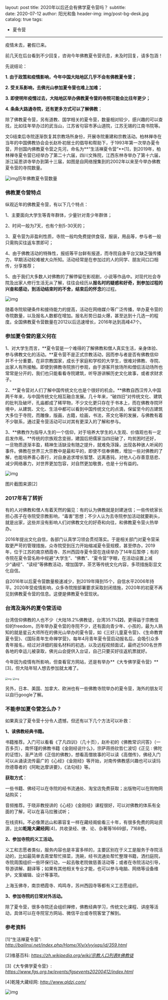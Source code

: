 layout:     post
title:       2020年以后还会有佛学夏令营吗？
subtitle:   
date:       2020-07-12
author:     阳光和鱼
header-img: img/post-bg-desk.jpg
catalog: true
tags:

- 夏令营

---

疫情未去，暑假已来。

前几天在后台看到不少回复，咨询今年佛教夏令营讯息，未及时回复，请多包涵！

先说结论：

**1. 由于政策和疫情影响，今年中国大陆地区几乎不会有佛教夏令营；**

**2. 受关系影响，去佛光山参加夏令营也难上加难；**

**3. 即使明年疫情过去，大陆地区举办佛教夏令营的寺院可能会比往年更少；**

**4. 条条大路通寺院，还有更多方式可以了解佛教**；

除了佛教夏令营，另有道教、国学相关的夏令营，数量相对较少，感兴趣的可以查找，比如往年举办过的武当山，江苏省句容市茅山道院，江苏无锡的江南书院等。

文G结束后寺院逐渐恢复其宗教场所身份，开展寺院重建和宗教活动。柏林禅寺在当年的中国佛教协会会长赵朴初居士的倡导和帮助下，于1993年第一次举办夏令营，开创国内佛教夏令营之先河，命名为**“生活禅夏令营”**[1]，到2019年，柏林禅寺夏令营已经举办了第二十六届，四川文殊院，江西东林寺举办了第十六届，浙江延恩讲寺举办到第十三届，如图是自网络搜集到的2002年以来至今举办佛教夏令营的寺院数量。

![img](https://mmbiz.qpic.cn/mmbiz_png/6xfIhvClicJTOmst9CGLAI3FzhxelAnUyaWV6522wrHGCNba2rkBZ0pjoaLicIsVceM7XI9LGshVG6tic5MNFkF8g/640?wx_fmt=jpeg)历年佛教夏令营数量



### 佛教夏令营特点

纵观近年的佛教夏令营，有以下几个特点：

1、主要面向大学生等青年群体，少量针对青少年群体；

2、时间一般为7天，也有个别5-30天的；

3、夏令营为非盈利性质，寺院一般均免费提供食宿，服装，用品等，参与者一般只需购买往返车票即可；

4、由于佛教活动的特殊性，报纸等平台鲜有报道，而寺院自身平台又缺乏强传播力，早期活动较难被大众所知。活动经常是在参加过的人的同学、朋友间口口相传，分享推荐；

5、由于我们大多数人对佛教的了解停留在影视剧，小说等作品中。对现代社会寺院及出家人修行生活无从了解，往往会经历从**报名时的疑惑和好奇，到参加过程的兴奋和感动，到活动结束时的不舍，结束后的怀念**的过程。



![img](https://mmbiz.qpic.cn/sz_mmbiz_png/6xfIhvClicJQIN2EXKRLmvye5xiaWViaib9Iibay2Mia7AAUZ9lWoic9zaufOXoA65Sh61Mo0xtJEwHJrHTMIBSCPl6Ag/640?wx_fmt=png)

随着寺院软硬条件和接待能力的提高，活动在网络媒介等广泛传播，举办夏令营的寺院数量，以及报名人数都在增加。报名形势日益火爆，甚至达到十几选一的程度。全国佛教夏令营数量在2012以后迅速增长，2016年达到高峰47个。

### 参加夏令营的意义何在

1、对大学生而言，**夏令营是一个难得的了解佛教和僧人真实生活，亲身体验、参与佛教文化的活动。**夏令营不是正式宗教活动，因而参与者是否有佛教信仰并不十分重要。在非宗教国家，成长于家庭和学校的大学生，很难对佛教、寺院、出家人有所接触。即使到佛教寺院旅行参观，由于游客开放场所和僧侣活动场所也常常是分开的，我们也只能看看寺院建筑，听导游讲解历史文化故事，或者求财求子。

2、**夏令营对人们了解中国传统文化也是个很好的机会。**佛教自西汉传入中国两千年来，与中国传统文化相互融合发展。几十年来，“破四旧”对传统文化、建筑的批判及破坏，孔庙都成了稀罕物，不少文化更只存在于书本上，而在佛教寺院环境中，从建筑、文化、生活中都可以看到中国传统文化的点滴，保留至今的古建筑大多位于寺院，而雕像，版画，古籍，绘画，书法，茶文化等的发展，与佛教有着不少联系，通过夏令营活动可以对其有更深入的了解和参与。

3、**佛教作为指导人生的一个信仰，对于培养大学生的人生观、价值观也有一定启发作用。**传统的宗族观念变弱，建国后把儒家当四旧破了，均贫困时还好，一旦物质逐渐丰盈，精神生活缺没有随之提升，就难免浮躁，出现各种骇人听闻的事件。佛教在世界三大宗教中是最和平的，即使不信奉佛教，增加一些对佛教的了解，也能培养善心善行，对自身追求增长智慧、远离愚钝，对他人心存善意慈悲、减少网络暴力，对世界更加包容，对自然更加敬畏，也是十分有益的。

![img](https://mmbiz.qpic.cn/sz_mmbiz_png/6xfIhvClicJQIN2EXKRLmvye5xiaWViaib9ICKKTmuLHDme4vdxFM8UF3aeGblp8MXPOMkMrYJWsIkUozgPpHWYibuw/640?wx_fmt=png)

图片截图来源[2]



### 2017年有了转折

有的人对佛教和僧人有着天然的偏见：有的认为佛教就是封建迷信；一些传统家长担心孩子在寺院受宗教影响，“毒害”思想；不少人认为去寺院参加活动就要剃头，就是出家，这些并没有影响人们对佛教文化的好奇和向往，和佛教夏令营火热举办。

2016年提出文化自信，各部门认真学习领会贯彻落实。于是相关部门对夏令营采取更严苛的管理措施，众寺院受到压力开始缩减夏令营规模，甚至停办，2019年，位于江苏的南京栖霞寺、苏州西园寺夏令营在连续举办了14年后暂停；有的寺院在夏令营名称中规避“大学生”、“佛教”、“夏令营”字眼，在活动设置上减少“诵经”、“读经”等佛教活动，增加国学，茶艺等传统文化内容，多项措施彰显文化自信。

自2016年以后夏令营数量极速减少，到2019年降到15个，自信水平2006年持平。2020年受疫情影响，众多寺院按部署要求采取封闭措施，2020年的初夏不再见到佛教夏令营的信息。这便是佛教夏令营现状。



### 台湾及海外的夏令营活动

台湾信仰佛教的人也不少（大陆18.2%佛教徒，台湾35.1%**[2]**，更得益于宗教信仰的freedom，历年举办夏令营的寺院不少，还有面向青少年、小孩的，最为人熟知的就是星云大师所在的佛光山举办的夏令营，如《三好儿童夏令营》、《生命教育夏令营》、《国际青年生命禅学营》，每年4月青年夏令营启动报名后，会吸引众多青年报名，经过对详细的报名材料的初选，以及远程视频面试，最终近500名世界各地的幸运儿被录取，佛光山会提供入台证，自己只要买好往返机票就好。

今年因为疫情有所影响，但查看官方网站，还是有举办**《大专佛学夏令营》**[3]，但大陆年轻人想去参加就太难了。

<img src="https://mmbiz.qpic.cn/sz_mmbiz_png/6xfIhvClicJQIN2EXKRLmvye5xiaWViaib9IicxNhEC3z1ES0YVI2PPFVyFmPtMSiamYscCKmWHl5iciazhJF169KPywWQ/640?wx_fmt=png" alt="img" style="zoom:50%;" />

<img src="https://mmbiz.qpic.cn/sz_mmbiz_png/6xfIhvClicJQIN2EXKRLmvye5xiaWViaib9IWjutzQRdtyJBGbZibSe2rmokqCpyxv0wF9cic2RHKNIQ8QcW7icsicTGgg/640?wx_fmt=png" alt="img" style="zoom:50%;" />



另外，日本、美国、加拿大、欧洲也有一些佛教寺院举办的夏令营，海外的朋友可以自行google了解。



### 不能参加夏令营怎么办？

如果真没了夏令营十分令人遗憾，但还有以下几个方法可以补救：

**1、读佛教经典书籍。**

书籍推荐。入门可以看看《了凡四训》（几十页），赵朴初的《佛教常识问答》（一百多页），南怀瑾的佛教书籍《金刚经说什么》，宗萨蒋扬钦哲仁波切《正见 : 佛陀的证悟》，圣严法师《正信的佛教》，想看高僧故事的可以读《高僧传》，佛经入门可以从诵读流传最广的《心经》《金刚经》等开始，对南传佛教感兴趣也可以读玛欣德尊者的《阿毗达摩讲要》，《法句经》等。

**获取方式**：

一些书籍、佛经可以在寺院的经书流通处、淘宝店免费获取；出版物可以在购物网站购买；



音频推荐。于晓非教授讲的《心经》《金刚经》课程很好，可以对佛教的体系有全面的了解，可以在喜马拉雅试听；

在线资料。不必像萧远山和慕容复一样在藏经阁偷看三十年，有很多免费的网站资源，比如**乾隆大藏经网**[4]，共收录经、律、论、杂著等1669部，7168卷。

**2、参加寺院的义工活动。**

义工和志愿者类似，服务内容也是丰富多样的，主要区别在于义工是服务于寺院活动的，比如最简单去斋堂帮忙择菜，洗碗，经书流通处帮忙整理书籍，洒扫庭院，寺院周围组织一些环保行动，一起去敬老院做慈善活动等；或者在寺院活动引导，导游讲解、翻译等；如果有其他相关专业才能，也可以参与电脑、网络等设备维护，文案编辑、设计等事项。

上海玉佛寺，南京栖霞寺、鸡鸣寺，苏州西园寺等都有义工志愿组织。

**3、参加寺院的日常对外活动。**

除了夏令营，很多寺院还会组织禅修，佛教经典学习，传统文化课程、讲座等活动，具体可以在寺院官方网站、微信平台或寺院客堂了解到。

### 参考资料

[1]“生活禅夏令营”: *http://bailinsi.net/index.php/Home/Xly/xlyyjxqs/id/359.html*

[2]维基百科: *https://zh.wikipedia.org/wiki/宗教人口列表#佛教徒*

[3]《大专佛学夏令营》: *https://www.fgs.org.tw/events/fgsevents20200412/index.html*

[4]乾隆大藏经网: *http://www.qldzj.com/*



![img](https://mmbiz.qpic.cn/mmbiz_png/6xfIhvClicJRiaRrrdOzKtCGIic28VPBaQw1tDs0ibBbzgMnMp3ib9mBwy2sg8ojnxYz5kUDhMmj0jcWicia36Qgic2ibKw/640?wx_fmt=png)